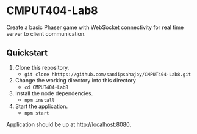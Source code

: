# CMPUT404-Lab8

Create a basic Phaser game with WebSocket connectivity for real time server to client communication.

## Quickstart

1. Clone this repository.
    * `git clone hhttps://github.com/sandipsahajoy/CMPUT404-Lab8.git`
2. Change the working directory into this directory
    * `cd CMPUT404-Lab8`
3. Install the node dependencies.
    * `npm install`
4. Start the application.
    * `npm start`

Application should be up at [http://localhost:8080](http://localhost:8080).

